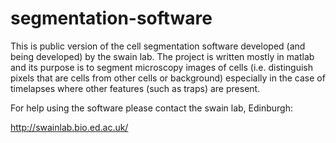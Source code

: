 segmentation-software
=====================

This is public version of the cell segmentation software developed (and being developed) by the swain lab. The project is written mostly in matlab and its purpose is to segment microscopy images of cells (i.e. distinguish pixels that are cells from other cells or background) especially in the case of timelapses where other features (such as traps) are present. 

For help using the software please contact the swain lab, Edinburgh:

http://swainlab.bio.ed.ac.uk/

